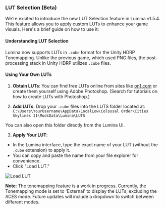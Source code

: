 ### LUT Selection (Beta)

We're excited to introduce the new LUT Selection feature in Lumina v1.5.4. This feature allows you to apply custom LUTs to enhance your game visuals. Here's a brief guide on how to use it:

#### Understanding LUT Selection

Lumina now supports LUTs in `.cube` format for the Unity HDRP Tonemapping. Unlike the previous game, which used PNG files, the post-processing stack in Unity HDRP utilizes `.cube` files.

#### Using Your Own LUTs

1. **Obtain LUTs**: You can find free LUTs online from sites like [on1.com](https://www.on1.com/) or create them yourself using Adobe Photoshop. (Search for tutorials on how to create LUTs with Photoshop.)

2. **Add LUTs**: Drop your `.cube` files into the LUTS folder located at: ``C:\Users\YourUsername\AppData\LocalLow\Colossal Order\Cities Skylines II\ModsData\Lumina\LUTS``

You can also open this folder directly from the Lumina UI.

3. **Apply Your LUT**:
- In the Lumina interface, type the exact name of your LUT (without the `.cube` extension) to apply it.
- You can copy and paste the name from your file explorer for convenience.
- Click "Load LUT."

![Load LUT](https://i.imgur.com/yJ8X9ff.png)


**Note**: The tonemapping feature is a work in progress. Currently, the Tonemapping mode is set to 'External' to display the LUTs, excluding the ACES mode. Future updates will include a dropdown to switch between different modes.
